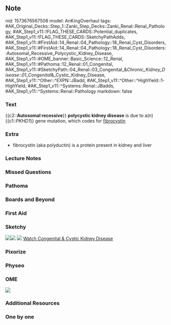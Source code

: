 ## Note
nid: 1573676567508
model: AnKingOverhaul
tags: #AK_Original_Decks::Step_1::Zanki_Step_Decks::Zanki_Renal::Renal_Pathology, #AK_Step1_v11::!FLAG_THESE_CARDS::Potential_duplicates, #AK_Step1_v11::!FLAG_THESE_CARDS::SketchyPathAdds, #AK_Step1_v11::#FirstAid::14_Renal::04_Pathology::18_Renal_Cyst_Disorders, #AK_Step1_v11::#FirstAid::14_Renal::04_Pathology::18_Renal_Cyst_Disorders::Autosomal_Recessive_Polycystic_Kidney_Disease, #AK_Step1_v11::#OME_banner::Basic_Science::12_Renal, #AK_Step1_v11::#Pathoma::12_Renal::01_Congenital, #AK_Step1_v11::#SketchyPath::04_Renal::03_Congenital_&_Chronic_Kidney_Disease::01_Congenital_&_Cystic_Kidney_Disease, #AK_Step1_v11::^Other::^EXPN::JBadd, #AK_Step1_v11::^Other::^HighYield::1-HighYield, #AK_Step1_v11::^Systems::Renal::JBadds, #AK_Step1_v11::^Systems::Renal::Pathology
markdown: false

### Text
{{c2::<b>Autosomal recessive</b>}} <b>polycystic kidney disease</b>
is due to a(n) {{c1::<i style="">PKHD1</i>}} gene mutation, which
codes for <u>fibrocystin</u>

### Extra
* fibrocystin (aka polyductin) is a protein present in kidney and liver

### Lecture Notes


### Missed Questions


### Pathoma


### Boards and Beyond


### First Aid


### Sketchy
<img src=
"Screen%20Shot%202019-11-13%20at%208.16.10%20AM.png"><img src=
"Screen%20Shot%202020-04-12%20at%202.58.42%20PM.JPG"> <img src=
"Screen%20Shot%202019-12-28%20at%206.28.31%20PM.JPG"> <a href=
"https://dashboard.sketchy.com/study/medical/courses/medical-pathophysiology/units/medical-pathophysiology-renal/videos/medical-pathophysiology-renal-congenital-and-chronic-kidney-disease-congenital-and-cystic-kidney-disease?utm_source=anki&utm_medium=partnership&utm_campaign=february_update&utm_content=medical">
Watch Congenital & Cystic Kidney Disease</a>

### Pixorize


### Physeo


### OME
<div class="ome-widget">
  <a href="https://onlinemeded.org/spa/renal?ref=anki"><img src=
  "_OME_AnkiFlashcards_Topic_3.png"></a>
</div>

### Additional Resources


### One by one

